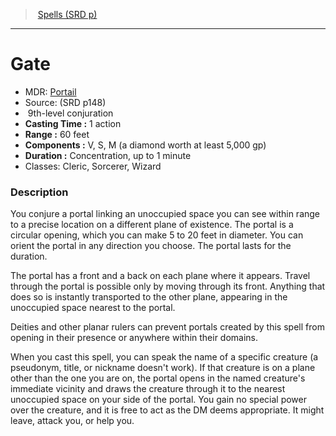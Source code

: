 ﻿---
!Spell
Family: SpellVO
Level: 9
Type: conjuration
CastingTime: 1 action
Range: 60 feet
Components: V, S, M (a diamond worth at least 5,000 gp)
Duration: Concentration, up to 1 minute
Classes: Cleric, Sorcerer, Wizard
Id: spells_vo.md#gate
ParentLink: spells_vo.md#spells-srd-p
Name: Gate
ParentName: Spells (SRD p)
NameLevel: 1
AltName: '[Portail](hd_spells_portail.md)'
Source: (SRD p148)
Attributes: {}
---
> [Spells (SRD p)](srd_spells.md)

---

# Gate

- MDR: [Portail](hd_spells_portail.md)
- Source: (SRD p148)
-  9th-level conjuration
- **Casting Time :** 1 action
- **Range :** 60 feet
- **Components :** V, S, M (a diamond worth at least 5,000 gp)
- **Duration :** Concentration, up to 1 minute
- Classes: Cleric, Sorcerer, Wizard

### Description

You conjure a portal linking an unoccupied space you can see within range to a precise location on a different plane of existence. The portal is a circular opening, which you can make 5 to 20 feet in diameter. You can orient the portal in any direction you choose. The portal lasts for the duration.

The portal has a front and a back on each plane where it appears. Travel through the portal is possible only by moving through its front. Anything that does so is instantly transported to the other plane, appearing in the unoccupied space nearest to the portal.

Deities and other planar rulers can prevent portals created by this spell from opening in their presence or anywhere within their domains.

When you cast this spell, you can speak the name of a specific creature (a pseudonym, title, or nickname doesn't work). If that creature is on a plane other than the one you are on, the portal opens in the named creature's immediate vicinity and draws the creature through it to the nearest unoccupied space on your side of the portal. You gain no special power over the creature, and it is free to act as the DM deems appropriate. It might leave, attack you, or help you.

